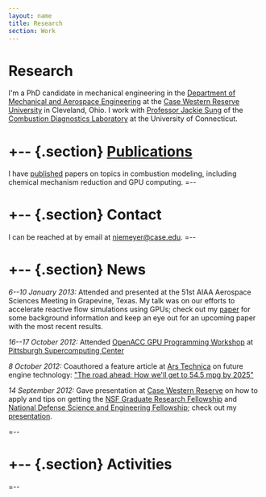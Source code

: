 ```yaml
---
layout: name
title: Research
section: Work
---
```


Research
========
I'm a PhD candidate in mechanical engineering in the 
[Department of Mechanical and Aerospace Engineering][mae] 
at the [Case Western Reserve University][case] in Cleveland, Ohio. 
I work with [Professor Jackie Sung][sung] of the [Combustion Diagnostics
Laboratory][cdl] at the University of Connecticut.

+-- {.section}
[Publications](/work/pubs/)
============
I have [published][] papers on topics in combustion modeling, including chemical mechanism reduction and GPU computing.
=--

+-- {.section}
Contact 
=======
I can be reached at by email at [niemeyer@case.edu](mailto:niemeyer@case.edu).
=--

+-- {.section}
News
====
_6--10 January 2013:_ Attended and presented at the 51st AIAA Aerospace Sciences Meeting in Grapevine, Texas. My talk was on our efforts to accelerate reactive flow simulations using GPUs; check out my [paper](/files/pubs/Niemeyer-Sung-ASM_2013.pdf) for some background information and keep an eye out for an upcoming paper with the most recent results.

_16--17 October 2012:_ Attended [OpenACC GPU Programming Workshop](http://www.psc.edu/index.php/training/openacc-gpu-programming) at [Pittsburgh Supercomputing Center](http://www.psc.edu)

_8 October 2012:_ Coauthored a feature article at [Ars Technica][ars] on future engine technology: ["The road ahead: How we'll get to 54.5 mpg by 2025"](http://arstechnica.com/features/2012/10/the-road-ahead-how-well-get-to-54-5-mpg-by-2025/)

_14 September 2012:_ Gave presentation at [Case Western Reserve][case] on how to apply and tips on getting the [NSF Graduate Research Fellowship](http://www.nsfgrfp.org/) and [National Defense Science and Engineering Fellowship](http://ndseg.asee.org/); check out my [presentation](/files/KNiemeyer_NSF_GRFP_presentation.pdf).

=--

+-- {.section}
Activities
==========

=--

[research]: /work/
[published]: /work/pubs
[personal]: /
[code]: /code/

[mae]: http://engineering.case.edu/emae/
[case]: http://case.edu/
[sung]: http://www.engr.uconn.edu/me/cms/people/87-chihsung
[cdl]: http://combdiaglab.engr.uconn.edu/
[kylears]: http://arstechnica.com/author/kyle-niemeyer/
[ars]: http://arstechnica.com/